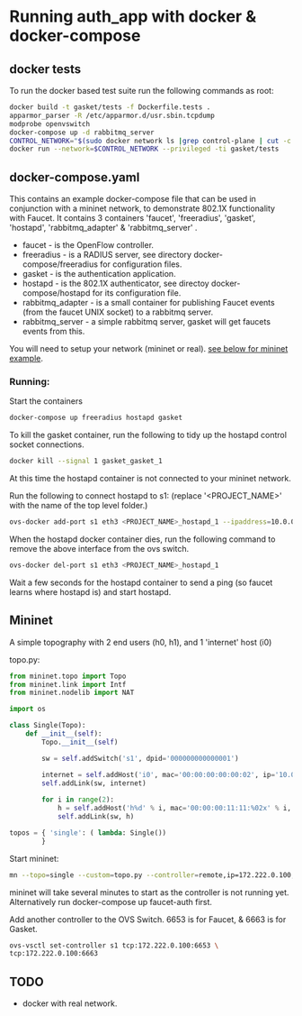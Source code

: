 # Running auth_app with docker & docker-compose

## docker tests

To run the docker based test suite run the following commands as root:

```bash
docker build -t gasket/tests -f Dockerfile.tests .
apparmor_parser -R /etc/apparmor.d/usr.sbin.tcpdump
modprobe openvswitch
docker-compose up -d rabbitmq_server
CONTROL_NETWORK="$(sudo docker network ls |grep control-plane | cut -c 1-12)"
docker run --network=$CONTROL_NETWORK --privileged -ti gasket/tests
```


## docker-compose.yaml

This contains an example docker-compose file that can be used in conjunction with a mininet network, to demonstrate 802.1X functionality with Faucet.
It contains 3 containers 'faucet', 'freeradius', 'gasket', 'hostapd', 'rabbitmq_adapter' & 'rabbitmq_server' .
- faucet - is the OpenFlow controller.
- freeradius - is a RADIUS server, see directory docker-compose/freeradius for configuration files.
- gasket - is the authentication application.
- hostapd - is the 802.1X authenticator, see directoy docker-compose/hostapd for its configuration file.
- rabbitmq_adapter - is a small container for publishing Faucet events (from the faucet UNIX socket) to a rabbitmq server.
- rabbitmq_server - a simple rabbitmq server, gasket will get faucets events from this.

You will need to setup your network (mininet or real). [see below for mininet example](mininet).

### Running:

Start the containers
```bash
docker-compose up freeradius hostapd gasket
```

To kill the gasket container, run the following to tidy up the hostapd control socket connections.
```bash
docker kill --signal 1 gasket_gasket_1
```

At this time the hostapd container is not connected to your mininet network.

Run the following to connect hostapd to s1: (replace '<PROJECT_NAME>' with the name of the top level folder.)
```bash
ovs-docker add-port s1 eth3 <PROJECT_NAME>_hostapd_1 --ipaddress=10.0.0.20/8
```

When the hostapd docker container dies, run the following command to remove the above interface from the ovs switch.
```bash
ovs-docker del-port s1 eth3 <PROJECT_NAME>_hostapd_1
```


Wait a few seconds for the hostapd container to send a ping (so faucet learns where hostapd is) and start hostapd.

## Mininet

A simple topography with 2 end users (h0, h1), and 1 'internet' host (i0)


topo.py:
```python
from mininet.topo import Topo
from mininet.link import Intf
from mininet.nodelib import NAT

import os

class Single(Topo):
    def __init__(self):
        Topo.__init__(self)

        sw = self.addSwitch('s1', dpid='000000000000001')

        internet = self.addHost('i0', mac='00:00:00:00:00:02', ip='10.0.0.40')
        self.addLink(sw, internet)
        
        for i in range(2):
            h = self.addHost('h%d' % i, mac='00:00:00:11:11:%02x' % i, ip=('10.0.0.1%d' % i))
            self.addLink(sw, h)

topos = { 'single': ( lambda: Single())
        }
```


Start mininet:
```bash
mn --topo=single --custom=topo.py --controller=remote,ip=172.222.0.100,port=6653
```
mininet will take several minutes to start as the controller is not running yet.
Alternatively run docker-compose up faucet-auth first.

Add another controller to the OVS Switch. 6653 is for Faucet, & 6663 is for Gasket.
```bash
ovs-vsctl set-controller s1 tcp:172.222.0.100:6653 \
tcp:172.222.0.100:6663
```


## TODO
- docker with real network.
